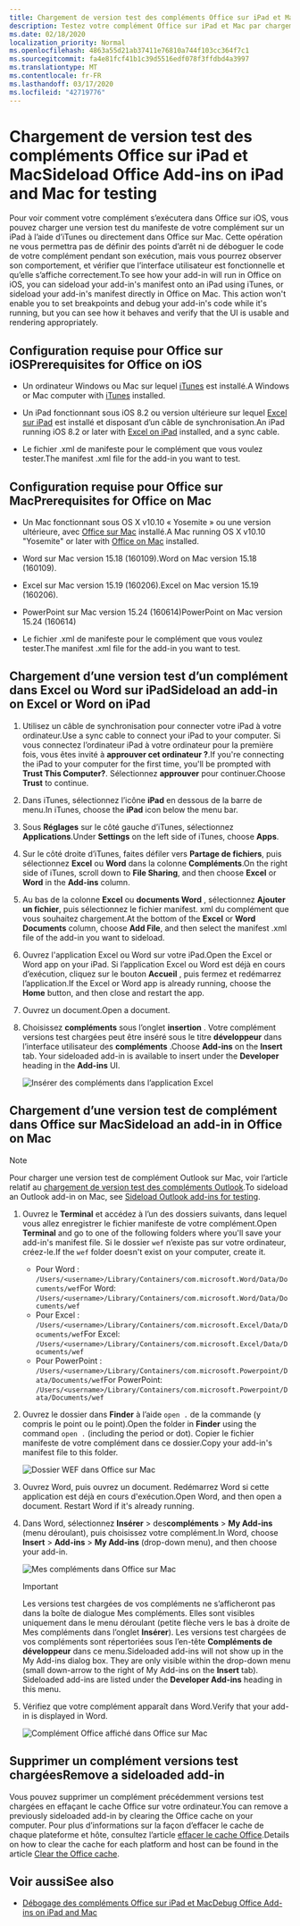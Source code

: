 ```yaml
---
title: Chargement de version test des compléments Office sur iPad et Mac
description: Testez votre complément Office sur iPad et Mac par chargement
ms.date: 02/18/2020
localization_priority: Normal
ms.openlocfilehash: 4863a55d21ab37411e76810a744f103cc364f7c1
ms.sourcegitcommit: fa4e81fcf41b1c39d5516edf078f3ffdbd4a3997
ms.translationtype: MT
ms.contentlocale: fr-FR
ms.lasthandoff: 03/17/2020
ms.locfileid: "42719776"
---
```

# <a name="sideload-office-add-ins-on-ipad-and-mac-for-testing"></a><span data-ttu-id="71e7d-103">Chargement de version test des compléments Office sur iPad et Mac</span><span class="sxs-lookup"><span data-stu-id="71e7d-103">Sideload Office Add-ins on iPad and Mac for testing</span></span>

<span data-ttu-id="71e7d-p101">Pour voir comment votre complément s’exécutera dans Office sur iOS, vous pouvez charger une version test du manifeste de votre complément sur un iPad à l’aide d’iTunes ou directement dans Office sur Mac. Cette opération ne vous permettra pas de définir des points d’arrêt ni de déboguer le code de votre complément pendant son exécution, mais vous pourrez observer son comportement, et vérifier que l’interface utilisateur est fonctionnelle et qu’elle s’affiche correctement.</span><span class="sxs-lookup"><span data-stu-id="71e7d-p101">To see how your add-in will run in Office on iOS, you can sideload your add-in's manifest onto an iPad using iTunes, or sideload your add-in's manifest directly in Office on Mac. This action won't enable you to set breakpoints and debug your add-in's code while it's running, but you can see how it behaves and verify that the UI is usable and rendering appropriately.</span></span>

## <a name="prerequisites-for-office-on-ios"></a><span data-ttu-id="71e7d-106">Configuration requise pour Office sur iOS</span><span class="sxs-lookup"><span data-stu-id="71e7d-106">Prerequisites for Office on iOS</span></span>

- <span data-ttu-id="71e7d-107">Un ordinateur Windows ou Mac sur lequel [iTunes](https://www.apple.com/itunes/download/) est installé.</span><span class="sxs-lookup"><span data-stu-id="71e7d-107">A Windows or Mac computer with [iTunes](https://www.apple.com/itunes/download/) installed.</span></span>

- <span data-ttu-id="71e7d-108">Un iPad fonctionnant sous iOS 8.2 ou version ultérieure sur lequel [Excel sur iPad](https://itunes.apple.com/us/app/microsoft-excel/id586683407?mt=8) est installé et disposant d’un câble de synchronisation.</span><span class="sxs-lookup"><span data-stu-id="71e7d-108">An iPad running iOS 8.2 or later with [Excel on iPad](https://itunes.apple.com/us/app/microsoft-excel/id586683407?mt=8) installed, and a sync cable.</span></span>

- <span data-ttu-id="71e7d-109">Le fichier .xml de manifeste pour le complément que vous voulez tester.</span><span class="sxs-lookup"><span data-stu-id="71e7d-109">The manifest .xml file for the add-in you want to test.</span></span>

## <a name="prerequisites-for-office-on-mac"></a><span data-ttu-id="71e7d-110">Configuration requise pour Office sur Mac</span><span class="sxs-lookup"><span data-stu-id="71e7d-110">Prerequisites for Office on Mac</span></span>

- <span data-ttu-id="71e7d-111">Un Mac fonctionnant sous OS X v10.10 « Yosemite » ou une version ultérieure, avec [Office sur Mac](https://products.office.com/buy/compare-microsoft-office-products?tab=omac) installé.</span><span class="sxs-lookup"><span data-stu-id="71e7d-111">A Mac running OS X v10.10 "Yosemite" or later with [Office on Mac](https://products.office.com/buy/compare-microsoft-office-products?tab=omac) installed.</span></span>

- <span data-ttu-id="71e7d-112">Word sur Mac version 15.18 (160109).</span><span class="sxs-lookup"><span data-stu-id="71e7d-112">Word on Mac version 15.18 (160109).</span></span>

- <span data-ttu-id="71e7d-113">Excel sur Mac version 15.19 (160206).</span><span class="sxs-lookup"><span data-stu-id="71e7d-113">Excel on Mac version 15.19 (160206).</span></span>

- <span data-ttu-id="71e7d-114">PowerPoint sur Mac version 15.24 (160614)</span><span class="sxs-lookup"><span data-stu-id="71e7d-114">PowerPoint on Mac version 15.24 (160614)</span></span>

- <span data-ttu-id="71e7d-115">Le fichier .xml de manifeste pour le complément que vous voulez tester.</span><span class="sxs-lookup"><span data-stu-id="71e7d-115">The manifest .xml file for the add-in you want to test.</span></span>

## <a name="sideload-an-add-in-on-excel-or-word-on-ipad"></a><span data-ttu-id="71e7d-116">Chargement d’une version test d’un complément dans Excel ou Word sur iPad</span><span class="sxs-lookup"><span data-stu-id="71e7d-116">Sideload an add-in on Excel or Word on iPad</span></span>

1. <span data-ttu-id="71e7d-117">Utilisez un câble de synchronisation pour connecter votre iPad à votre ordinateur.</span><span class="sxs-lookup"><span data-stu-id="71e7d-117">Use a sync cable to connect your iPad to your computer.</span></span> <span data-ttu-id="71e7d-118">Si vous connectez l’ordinateur iPad à votre ordinateur pour la première fois, vous êtes invité à **approuver cet ordinateur ?**.</span><span class="sxs-lookup"><span data-stu-id="71e7d-118">If you're connecting the iPad to your computer for the first time, you'll be prompted with **Trust This Computer?**.</span></span> <span data-ttu-id="71e7d-119">Sélectionnez **approuver** pour continuer.</span><span class="sxs-lookup"><span data-stu-id="71e7d-119">Choose **Trust** to continue.</span></span>

2. <span data-ttu-id="71e7d-120">Dans iTunes, sélectionnez l’icône **iPad** en dessous de la barre de menu.</span><span class="sxs-lookup"><span data-stu-id="71e7d-120">In iTunes, choose the **iPad** icon below the menu bar.</span></span>

3. <span data-ttu-id="71e7d-121">Sous **Réglages** sur le côté gauche d’iTunes, sélectionnez **Applications**.</span><span class="sxs-lookup"><span data-stu-id="71e7d-121">Under **Settings** on the left side of iTunes, choose **Apps**.</span></span>

4. <span data-ttu-id="71e7d-122">Sur le côté droite d’iTunes, faites défiler vers **Partage de fichiers**, puis sélectionnez **Excel** ou **Word** dans la colonne **Compléments**.</span><span class="sxs-lookup"><span data-stu-id="71e7d-122">On the right side of iTunes, scroll down to **File Sharing**, and then choose **Excel** or **Word** in the **Add-ins** column.</span></span>

5. <span data-ttu-id="71e7d-123">Au bas de la colonne **Excel** ou **documents Word** , sélectionnez **Ajouter un fichier**, puis sélectionnez le fichier manifest. xml du complément que vous souhaitez chargement.</span><span class="sxs-lookup"><span data-stu-id="71e7d-123">At the bottom of the **Excel** or **Word Documents** column, choose **Add File**, and then select the manifest .xml file of the add-in you want to sideload.</span></span>

6. <span data-ttu-id="71e7d-124">Ouvrez l'application Excel ou Word sur votre iPad.</span><span class="sxs-lookup"><span data-stu-id="71e7d-124">Open the Excel or Word app on your iPad.</span></span> <span data-ttu-id="71e7d-125">Si l’application Excel ou Word est déjà en cours d’exécution, cliquez sur le bouton **Accueil** , puis fermez et redémarrez l’application.</span><span class="sxs-lookup"><span data-stu-id="71e7d-125">If the Excel or Word app is already running, choose the **Home** button, and then close and restart the app.</span></span>

7. <span data-ttu-id="71e7d-126">Ouvrez un document.</span><span class="sxs-lookup"><span data-stu-id="71e7d-126">Open a document.</span></span>

8. <span data-ttu-id="71e7d-127">Choisissez **compléments** sous l’onglet **insertion** . Votre complément versions test chargées peut être inséré sous le titre **développeur** dans l’interface utilisateur des **compléments** .</span><span class="sxs-lookup"><span data-stu-id="71e7d-127">Choose **Add-ins** on the **Insert** tab. Your sideloaded add-in is available to insert under the **Developer** heading in the **Add-ins** UI.</span></span>

    ![Insérer des compléments dans l’application Excel](../images/excel-insert-add-in.png)

## <a name="sideload-an-add-in-in-office-on-mac"></a><span data-ttu-id="71e7d-129">Chargement d’une version test de complément dans Office sur Mac</span><span class="sxs-lookup"><span data-stu-id="71e7d-129">Sideload an add-in in Office on Mac</span></span>

> [!NOTE]
> <span data-ttu-id="71e7d-130">Pour charger une version test de complément Outlook sur Mac, voir l’article relatif au [chargement de version test des compléments Outlook](../outlook/sideload-outlook-add-ins-for-testing.md).</span><span class="sxs-lookup"><span data-stu-id="71e7d-130">To sideload an Outlook add-in on Mac, see [Sideload Outlook add-ins for testing](../outlook/sideload-outlook-add-ins-for-testing.md).</span></span>

1. <span data-ttu-id="71e7d-131">Ouvrez le **Terminal** et accédez à l’un des dossiers suivants, dans lequel vous allez enregistrer le fichier manifeste de votre complément.</span><span class="sxs-lookup"><span data-stu-id="71e7d-131">Open **Terminal** and go to one of the following folders where you'll save your add-in's manifest file.</span></span> <span data-ttu-id="71e7d-132">Si le dossier `wef` n’existe pas sur votre ordinateur, créez-le.</span><span class="sxs-lookup"><span data-stu-id="71e7d-132">If the `wef` folder doesn't exist on your computer, create it.</span></span>

    - <span data-ttu-id="71e7d-133">Pour Word : `/Users/<username>/Library/Containers/com.microsoft.Word/Data/Documents/wef`</span><span class="sxs-lookup"><span data-stu-id="71e7d-133">For Word:  `/Users/<username>/Library/Containers/com.microsoft.Word/Data/Documents/wef`</span></span>    
    - <span data-ttu-id="71e7d-134">Pour Excel : `/Users/<username>/Library/Containers/com.microsoft.Excel/Data/Documents/wef`</span><span class="sxs-lookup"><span data-stu-id="71e7d-134">For Excel:  `/Users/<username>/Library/Containers/com.microsoft.Excel/Data/Documents/wef`</span></span>
    - <span data-ttu-id="71e7d-135">Pour PowerPoint : `/Users/<username>/Library/Containers/com.microsoft.Powerpoint/Data/Documents/wef`</span><span class="sxs-lookup"><span data-stu-id="71e7d-135">For PowerPoint: `/Users/<username>/Library/Containers/com.microsoft.Powerpoint/Data/Documents/wef`</span></span>

2. <span data-ttu-id="71e7d-136">Ouvrez le dossier dans **Finder** à l’aide `open .` de la commande (y compris le point ou le point).</span><span class="sxs-lookup"><span data-stu-id="71e7d-136">Open the folder in **Finder** using the command `open .` (including the period or dot).</span></span> <span data-ttu-id="71e7d-137">Copier le fichier manifeste de votre complément dans ce dossier.</span><span class="sxs-lookup"><span data-stu-id="71e7d-137">Copy your add-in's manifest file to this folder.</span></span>

    ![Dossier WEF dans Office sur Mac](../images/all-my-files.png)

3. <span data-ttu-id="71e7d-p106">Ouvrez Word, puis ouvrez un document. Redémarrez Word si cette application est déjà en cours d'exécution.</span><span class="sxs-lookup"><span data-stu-id="71e7d-p106">Open Word, and then open a document. Restart Word if it's already running.</span></span>

4. <span data-ttu-id="71e7d-141">Dans Word, sélectionnez **Insérer** > des**compléments** > **My Add-ins** (menu déroulant), puis choisissez votre complément.</span><span class="sxs-lookup"><span data-stu-id="71e7d-141">In Word, choose **Insert** > **Add-ins** > **My Add-ins** (drop-down menu), and then choose your add-in.</span></span>

    ![Mes compléments dans Office sur Mac](../images/my-add-ins-wikipedia.png)

    > [!IMPORTANT]
    > <span data-ttu-id="71e7d-p107">Les versions test chargées de vos compléments ne s’afficheront pas dans la boîte de dialogue Mes compléments. Elles sont visibles uniquement dans le menu déroulant (petite flèche vers le bas à droite de Mes compléments dans l’onglet **Insérer**). Les versions test chargées de vos compléments sont répertoriées sous l’en-tête **Compléments de développeur** dans ce menu.</span><span class="sxs-lookup"><span data-stu-id="71e7d-p107">Sideloaded add-ins will not show up in the My Add-ins dialog box. They are only visible within the drop-down menu (small down-arrow to the right of My Add-ins on the **Insert** tab). Sideloaded add-ins are listed under the **Developer Add-ins** heading in this menu.</span></span>

5. <span data-ttu-id="71e7d-146">Vérifiez que votre complément apparaît dans Word.</span><span class="sxs-lookup"><span data-stu-id="71e7d-146">Verify that your add-in is displayed in Word.</span></span>

    ![Complément Office affiché dans Office sur Mac](../images/lorem-ipsum-wikipedia.png)

## <a name="remove-a-sideloaded-add-in"></a><span data-ttu-id="71e7d-148">Supprimer un complément versions test chargées</span><span class="sxs-lookup"><span data-stu-id="71e7d-148">Remove a sideloaded add-in</span></span>

<span data-ttu-id="71e7d-149">Vous pouvez supprimer un complément précédemment versions test chargées en effaçant le cache Office sur votre ordinateur.</span><span class="sxs-lookup"><span data-stu-id="71e7d-149">You can remove a previously sideloaded add-in by clearing the Office cache on your computer.</span></span> <span data-ttu-id="71e7d-150">Pour plus d’informations sur la façon d’effacer le cache de chaque plateforme et hôte, consultez l’article [effacer le cache Office](clear-cache.md).</span><span class="sxs-lookup"><span data-stu-id="71e7d-150">Details on how to clear the cache for each platform and host can be found in the article [Clear the Office cache](clear-cache.md).</span></span>

## <a name="see-also"></a><span data-ttu-id="71e7d-151">Voir aussi</span><span class="sxs-lookup"><span data-stu-id="71e7d-151">See also</span></span>

- [<span data-ttu-id="71e7d-152">Débogage des compléments Office sur iPad et Mac</span><span class="sxs-lookup"><span data-stu-id="71e7d-152">Debug Office Add-ins on iPad and Mac</span></span>](debug-office-add-ins-on-ipad-and-mac.md)
